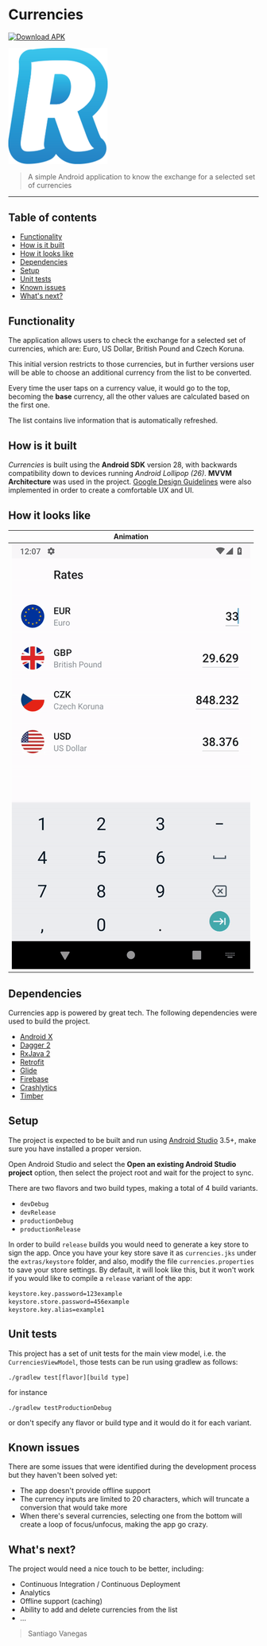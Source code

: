 # Currencies
[![Download APK](https://img.shields.io/badge/download-apk-green.svg)](https://github.com/svanegas/revolut_currencies/blob/develop/extras/Currencies-1.1.0-101000-20190903-productionRelease.apk?raw=true)

<img src="/extras/images/logo.png" width="200">

> A simple Android application to know the exchange for a selected set of currencies

---

## Table of contents

  * [Functionality](#functionality)
  * [How is it built](#how-is-it-built)
  * [How it looks like](#how-it-looks-like)
  * [Dependencies](#dependencies)
  * [Setup](#setup)
  * [Unit tests](#unit-tests)
  * [Known issues](#known-issues)
  * [What's next?](#whats-next)

## Functionality

The application allows users to check the exchange for a selected set of currencies, which are:
Euro, US Dollar, British Pound and Czech Koruna.

This initial version restricts to those currencies, but in further versions user will be able to
choose an additional currency from the list to be converted.

Every time the user taps on a currency value, it would go to the top, becoming the **base** currency,
all the other values are calculated based on the first one.

The list contains live information that is automatically refreshed.

## How is it built

_Currencies_ is built using the **Android SDK** version 28, with backwards
compatibility down to devices running _Android Lollipop (26)_. **MVVM Architecture** was used in the project. [Google Design Guidelines] were also
implemented in order to create a comfortable UX and UI.

## How it looks like
| Animation |
|:---:|
| ![Animation](extras/images/animation.gif) |

## Dependencies

Currencies app is powered by great tech. The following dependencies were used to build the project.

- [Android X]
- [Dagger 2]
- [RxJava 2]
- [Retrofit]
- [Glide]
- [Firebase]
- [Crashlytics]
- [Timber]

## Setup

The project is expected to be built and run using [Android Studio] 3.5+, make sure you have
installed a proper version.

Open Android Studio and select the **Open an existing Android Studio project** option, then select
the project root and wait for the project to sync.

There are two flavors and two build types, making a total of 4 build variants.

- `devDebug`
- `devRelease`
- `productionDebug`
- `productionRelease`

In order to build `release` builds you would need to generate a key store to sign the app.
Once you have your key store save it as `currencies.jks` under the `extras/keystore` folder, and also,
modify the file `currencies.properties` to save your store settings. By default, it will look like this, but
it won't work if you would like to compile a `release` variant of the app:

```
keystore.key.password=123example
keystore.store.password=456example
keystore.key.alias=example1
```

## Unit tests

This project has a set of unit tests for the main view model, i.e. the `CurrenciesViewModel`,
those tests can be run using gradlew as follows:

```
./gradlew test[flavor][build type]
```

for instance
```
./gradlew testProductionDebug
```

or don't specify any flavor or build type and it would do it for each variant.

## Known issues

There are some issues that were identified during the development process but they haven't been solved yet:

- The app doesn't provide offline support
- The currency inputs are limited to 20 characters, which will truncate a conversion that would take more
- When there's several currencies, selecting one from the bottom will create a loop of focus/unfocus, making the app go crazy.

## What's next?

The project would need a nice touch to be better, including:

- Continuous Integration / Continuous Deployment
- Analytics
- Offline support (caching)
- Ability to add and delete currencies from the list
- ...

> Santiago Vanegas

[Android X]:https://developer.android.com/jetpack/androidx
[Dagger 2]:https://google.github.io/dagger/
[RxJava 2]:https://github.com/ReactiveX/RxJava
[Retrofit]:http://square.github.io/retrofit/
[Glide]:https://github.com/bumptech/glide
[Google Design Guidelines]:https://design.google.com/
[Android Studio]:https://developer.android.com/studio/index.html
[Firebase]:https://firebase.google.com
[Crashlytics]:https://firebase.google.com/products/crashlytics
[Timber]:https://github.com/JakeWharton/timber

